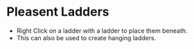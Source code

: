 # Pleasent Ladders
- Right Click on a ladder with a ladder to place them beneath.
- This can also be used to create hanging ladders.
